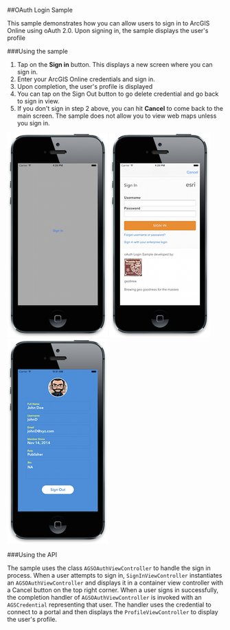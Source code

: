 ##OAuth Login Sample

This sample demonstrates how you can allow users to sign in to ArcGIS Online using oAuth 2.0. Upon signing in, the sample displays
the user's profile


###Using the sample
1. Tap on the <b>Sign in</b> button. This displays a new screen where you can sign in. 
2. Enter your ArcGIS Online credentials and sign in. 
3. Upon completion, the user's profile is displayed 
4. You can tap on the Sign Out button to go delete credential and go back to sign in view.
5. If you don't sign in step 2 above, you can hit <b>Cancel</b> to come back to the main screen. 
The sample does not allow you to view web maps unless you sign in.

![](image.png) 
![](image2.png) 
![](image3.png) 

###Using the API

The sample uses the class <code>AGSOAuthViewController</code> to handle the sign in process. 
When a user attempts to sign in,  <code>SignInViewController</code> instantiates an <code>AGSOAuthViewController</code> 
and displays it in a container view controller with a
Cancel button on the top right corner. When a user signs in successfully, the completion handler of <code>AGSOAuthViewController</code>
is invoked with an <code>AGSCredential</code> representing that user. The handler uses the credential to connect to a portal and then displays
the <code>ProfileViewController</code> to display the user's profile. 

